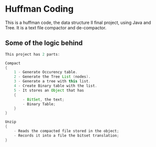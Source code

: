 # Huffman Coding
This is a huffman code, the data structure II final project, using Java and Tree. It is a text file compactor and de-compactor.

## Some of the logic behind
``` Java
This project has 2 parts:

Compact 
{ 
    1 - Generate Occurency table.
    2 - Generate the Tree List (nodes).
    3 - Generate a tree with this list.
    4 - Create Binary table with the list.
    5 - It stores an Object that has
    {
        - BitSet, the text;
        - Binary Table;
    } 
}

Unzip
{
    - Reads the compacted file stored in the object;
    - Records it into a file the bitset translation;
}

```
